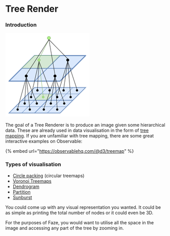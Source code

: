 # Tree Render

### Introduction

![](.gitbook/assets/squaretreemapping-treeflattening.png)

The goal of a Tree Renderer is to produce an image given some hierarchical data. These are already used in data visualisation in the form of [tree mapping](https://en.wikipedia.org/wiki/Treemapping). If you are unfamiliar with tree mapping, there are some great interactive examples on Observable:

{% embed url="https://observablehq.com/@d3/treemap" %}

### Types of visualisation

* [Circle packing](https://observablehq.com/@d3/circle-packing) \(circular treemaps\)
* [Voronoi Treemaps](https://www.jasondavies.com/voronoi-treemap/)
* [Dendrogram](https://observablehq.com/@d3/cluster-dendrogram)
* [Partition](https://observablehq.com/@d3/icicle)
* [Sunburst](https://observablehq.com/@d3/sunburst)

You could come up with any visual representation you wanted. It could be as simple as printing the total number of nodes or it could even be 3D.

For the purposes of Faze, you would want to utilise all the space in the image and accessing any part of the tree by zooming in.



